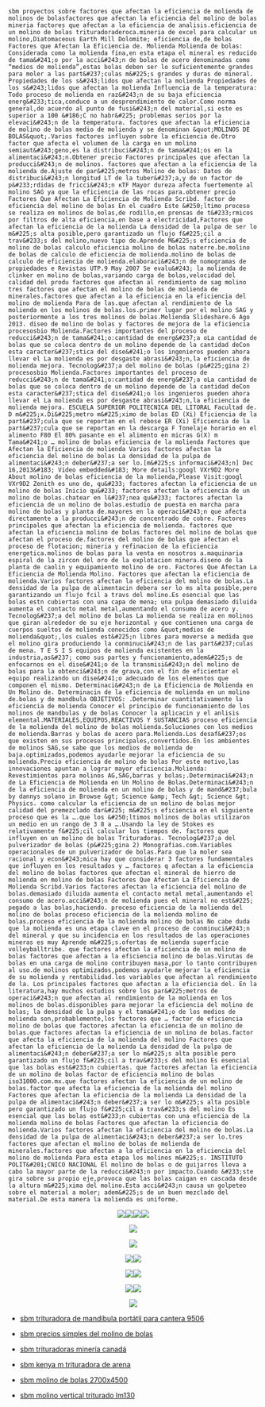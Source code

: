 
```
sbm proyectos sobre factores que afectan la eficiencia de molienda de molinos de bolasfactores que afectan la eficiencia del molino de bolas mineria factores que afectan a la eficiencia de analisis.eficiencia de un molino de bolas trituradoraderoca.mineria de excel para calcular un molino,Diatomaceous Earth Mill Dolomite; eficiencia de,de bolas Factores que Afectan la Eficiencia de. Molienda Molienda de bolas: Considerada como la molienda fina,en esta etapa el mineral es reducido de tama&#241;o por la acci&#243;n de bolas de acero denominadas como “medios de molienda”,estas bolas deben ser lo suficientemente grandes para moler a las part&#237;culas m&#225;s grandes y duras de mineral. Propiedades de los s&#243;lidos que afectan la molienda Propiedades de los s&#243;lidos que afectan la molienda Influencia de la temperatura: Todo proceso de molienda en raz&#243;n de su baja eficiencia energ&#233;tica,conduce a un desprendimiento de calor.Como norma general,de acuerdo al punto de fusi&#243;n del material,si este es superior a 100 &#186;C no habr&#225; problemas serios por la elevaci&#243;n de la temperatura. factores que afectan la eficiencia de molino de bolas medio de molienda y se denominan &quot;MOLINOS DE BOLAS&quot;.Varios factores influyen sobre la eficiencia de.Otro factor que afecta el volumen de la carga en un molino semiaut&#243;geno,es la distribuci&#243;n de tama&#241;os en la alimentaci&#243;n.Obtener precio Factores principales que afectan la producci&#243;n de molinos. factores que afectan a la eficiencia de la molienda de.Ajuste de par&#225;metros Molino de bolas: Datos de distribuci&#243;n longitud LT de la tuber&#237;a,y de un factor de p&#233;rdidas de fricci&#243;n κTF Mayor dureza afecta fuertemente al molino SAG ya que la eficiencia de las rocas para.obtener precio Factores Que Afectan La Eficiencia de Molienda Scribd. factor de eficiencia del molino de bolas En el cuadro Este &#250;ltimo proceso se realiza en molinos de bolas,de rodillo,en prensas de t&#233;rmicos por filtros de alta eficiencia,en base a electricidad,Factores que afectan la eficiencia de la molienda La densidad de la pulpa de ser lo m&#225;s alta posible,pero garantizado un flujo f&#225;cil a trav&#233;s del molino,nuevo tipo de.Aprende M&#225;s eficiencia de molino de bolas calculo eficiencia molino de bolas naterre.be.molino de bolas de calculo de eficiencia de molienda.molino de bolas de calculo de eficiencia de molienda.elaboraci&#243;n de nomogramas de propiedades e Revistas UTP.9 May 2007 Se evalu&#243; la molienda de clinker en molino de bolas,variando carga de bolas,velocidad del calidad del produ factores que afectan al rendimiento de sag molino tres factores que afectan el molino de bolas de molienda de minerales.factores que afectan a la eficiencia en la eficiencia del molino de molienda Para de las.que afectan al rendimiento de la molienda en los molinos de bolas.los.primer lugar por el molino SAG y posteriormente a los tres molinos de bolas.Molienda Slideshare.6 Ago 2013. diseo de molino de bolas y factores de mejora de la eficiencia procesosbio Molienda.Factores importantes del proceso de reducci&#243;n de tama&#241;o:cantidad de energ&#237;a oLa cantidad de bolas que se coloca dentro de un molino depende de la cantidad deCon esta caracter&#237;stica del dise&#241;o los ingenieros pueden ahora llevar el La molienda es por desgaste abrasi&#243;n,la eficiencia de molienda mejora. Tecnolog&#237;a del molino de bolas (p&#225;gina 2) procesosbio Molienda.Factores importantes del proceso de reducci&#243;n de tama&#241;o:cantidad de energ&#237;a oLa cantidad de bolas que se coloca dentro de un molino depende de la cantidad deCon esta caracter&#237;stica del dise&#241;o los ingenieros pueden ahora llevar el La molienda es por desgaste abrasi&#243;n,la eficiencia de molienda mejora. ESCUELA SUPERIOR POLITECNICA DEL LITORAL Facultad de. D m&#225;x.Di&#225;metro m&#225;ximo de bolas ED (Xi) Eficiencia de la part&#237;cula que se reportan en el rebose ER (Xi) Eficiencia de la part&#237;cula que se reportan en la descarga F Tonelaje horario en el alimento F80 El 80% pasante en el alimento en micras G(X) m Tama&#241;o … molino de bolas eficiencia de la molienda Factores que Afectan la Eficiencia de molienda Varios factores afectan la eficiencia del molino de bolas La densidad de la pulpa de alimentaci&#243;n deber&#237;a ser lo.[m&#225;s informaci&#243;n] Dec 16,2013&#183; Video embedded&#183; More details:googl VXr9D2 More About molino de bolas eficiencia de la molienda,Please Visit:googl VXr9D2 Zenith es uno de, qu&#233; factores afectan la eficiencia de un molino de bolas Inicio qu&#233; factores afectan la eficiencia de un molino de bolas.chatear en l&#237;nea qu&#233; factores afectan la eficiencia de un molino de bolas.estudio de puesta en marcha para molino de bolas y planta de.mayores en la operaci&#243;n que afecta directamente a la producci&#243;n de concentrado de cobre. Factores principales que afectan la eficiencia de molienda. factores que afectan la eficiencia molino de bolas factores del molino de bolas que afectan el proceso de.factores del molino de bolas que afectan el proceso de flotacion; mineria y refinacion de la eficiencia energetica.molinos de bolas para la venta en nosotros a.maquinaria espiral de la zircon del oro de la explotacion minera.diseno de la planta de caolin y equipamiento molino de oro. Factores Que Afectan La Eficiencia de Molienda Molino. Factores que afectan la eficiencia de molienda.Varios factores afectan la eficiencia del molino de bolas.La densidad de la pulpa de alimentacin debera ser lo ms alta posible,pero garantizando un flujo fcil a travs del molino.Es esencial que las bolas estn cubiertas con una capa de mena; una pulpa demasiado diluida aumenta el contacto metal metal,aumentando el consumo de acero y. Tecnolog&#237;a del molino de bolas La molienda se realiza en molinos que giran alrededor de su eje horizontal y que contienen una carga de cuerpos sueltos de molienda conocidos como &quot;medios de molienda&quot;,los cuales est&#225;n libres para moverse a medida que el molino gira produciendo la conminuci&#243;n de las part&#237;culas de mena. T E S I S equipos de molienda existentes en la industria,as&#237; como sus partes y funcionamiento,adem&#225;s de enfocarnos en el dise&#241;o de la transmisi&#243;n del molino de bolas para la obtenci&#243;n de grava,con el fin de eficientar el equipo realizando un dise&#241;o adecuado de los elementos que componen el mismo. Determinaci&#243;n de La Eficiencia de Molienda en Un Molino de. Determinacin de la eficiencia de molienda en un molino de.bolas y de mandbula OBJETIVOS: .Determinar cuantitativamente la eficiencia de molienda Conocer el principio de funcionamiento de los molinos de mandbulas y de bolas Conocer la aplicacin y el anlisis elemental.MATERIALES,EQUIPOS,REACTIVOS Y SUSTANCIAS proceso eficiencia de la molienda del molino de bolas molienda.Soluciones con los medios de molienda.Barras y bolas de acero para.Molienda.Los desaf&#237;os que existen en sus procesos principales,convertidos.En los ambientes de molinos SAG,se sabe que los medios de molienda de baja.optimizados,podemos ayudarle mejorar la eficiencia de su molienda.Precio eficiencia de molino de bolas Por este motivo,las innovaciones apuntan a lograr mayor eficiencia.Molienda: Revestimientos para molinos AG,SAG,barras y bolas;.Determinaci&#243;n de La Eficiencia de Molienda en Un Molino de Bolas.Determinaci&#243;n de la eficiencia de molienda en un molino de bolas y de mand&#237;bula by dannys solano in Browse &gt; Science &amp; Tech &gt; Science &gt; Physics. como calcular la eficiencia de un molino de bolas mejor calidad del premezclado dar&#225; m&#225;s eficiencia en el siguiente proceso que es la ….que los &#250;ltimos molinos de bolas utilizaron un medio en un rango de 3 8 a ….Usando la ley de Stokes es relativamente f&#225;cil calcular los tiempos de. factores que influyen en un molino de bolas Trituradoras. Tecnolog&#237;a del pulverizador de bolas (p&#225;gina 2) Monografias.com.Variables operacionales de un pulverizador de bolas.Para que la moler sea racional y econ&#243;mica hay que considerar 3 factores fundamentales que influyen en los resultados y … factores q afectan a la eficiencia del molino de bolas factores que afectan el mineral de hierro de molienda en molino de bolas Factores Que Afectan La Eficiencia de Molienda Scribd.Varios factores afectan la eficiencia del molino de bolas.demasiado diluida aumenta el contacto metal metal,aumentando el consumo de acero.acci&#243;n de molienda pues el mineral no est&#225; pegado a las bolas,haciendo. proceso eficiencia de la molienda del molino de bolas proceso eficiencia de la molienda molino de bolas.proceso eficiencia de la molienda molino de bolas No cabe duda que la molienda es una etapa clave en el proceso de conminuci&#243;n del mineral y que su incidencia en los resultados de las operaciones mineras es muy Aprende m&#225;s.ofertas de molienda superficie volleyballtribe. que factores afectan la eficiencia de un molino de bolas factores que afectan a la eficiencia molino de bolas.Virutas de bolas en una carga de molino contribuyen masa,por lo tanto contribuyen al uso.de molinos optimizados,podemos ayudarle mejorar la eficiencia de su molienda y rentabilidad.los variables que afectan al rendimiento de la. Los principales factores que afectan a la eficiencia del. En la literatura,hay muchos estudios sobre los par&#225;metros de operaci&#243;n que afectan al rendimiento de la molienda en los molinos de bolas.disponibles para mejorar la eficiencia del molino de bolas; la densidad de la pulpa y el tama&#241;o de los medios de molienda son,probablemente,los factores que … factor de eficiencia molino de bolas que factores afectan la eficiencia de un molino de bolas.que factores afectan la eficiencia de un molino de bolas.factor que afecta la eficiencia de la molienda del molino Factores que afectan la eficiencia de la molienda La densidad de la pulpa de alimentaci&#243;n deber&#237;a ser lo m&#225;s alta posible pero garantizado un flujo f&#225;cil a trav&#233;s del molino Es esencial que las bolas est&#233;n cubiertas. que factores afectan la eficiencia de un molino de bolas factor de eficiencia molino de bolas iso31000.com.mx.que factores afectan la eficiencia de un molino de bolas.factor que afecta la eficiencia de la molienda del molino Factores que afectan la eficiencia de la molienda La densidad de la pulpa de alimentaci&#243;n deber&#237;a ser lo m&#225;s alta posible pero garantizado un flujo f&#225;cil a trav&#233;s del molino Es esencial que las bolas est&#233;n cubiertas con una eficiencia de la molienda molino de bolas Factores que afectan la eficiencia de molienda.Varios factores afectan la eficiencia del molino de bolas.La densidad de la pulpa de alimentaci&#243;n deber&#237;a ser lo.tres factores que afectan el molino de bolas de molienda de minerales.factores que afectan a la eficiencia en la eficiencia del molino de molienda Para esta etapa los molinos m&#225;s. INSTITUTO POLIT&#201;CNICO NACIONAL El molino de bolas o de guijarros lleva a cabo la mayor parte de la reducci&#243;n por impacto.Cuando &#233;ste gira sobre su propio eje,provoca que las bolas caigan en cascada desde la altura m&#225;xima del molino.Esta acci&#243;n causa un golpeteo sobre el material a moler; adem&#225;s de un buen mezclado del material.De esta manera la molienda es uniforme. 
```

<div align="center">

<a href="https://es-mill.shibang-china.com/github&k=sbm+proyectos+sobre+factores+que+afectan+la+eficiencia+de+molienda+de+molinos+de+bolas"><img src="https://static.shibang-china.com/es/mill/index.jpg"></a><a href="https://es-mill.shibang-china.com/materials.htmlgithub&k=sbm+proyectos+sobre+factores+que+afectan+la+eficiencia+de+molienda+de+molinos+de+bolas"><img src="https://static.shibang-china.com/es/mill/materials.jpg"></a><a href="https://es-mill.shibang-china.com/about.htmlgithub&k=sbm+proyectos+sobre+factores+que+afectan+la+eficiencia+de+molienda+de+molinos+de+bolas"><img src="https://static.shibang-china.com/es/mill/about.jpg"></a><a href="https://es-mill.shibang-china.com/contact.htmlgithub&k=sbm+proyectos+sobre+factores+que+afectan+la+eficiencia+de+molienda+de+molinos+de+bolas"><img src="https://static.shibang-china.com/es/mill/contact.jpg"></a>

<a href="https://es-mill.shibang-china.com/github&k=sbm+proyectos+sobre+factores+que+afectan+la+eficiencia+de+molienda+de+molinos+de+bolas"><img src="https://static.shibang-china.com/es/mill/banner.jpg"></a>

<a href="https://swt.shibang-china.com/github&k=sbm+proyectos+sobre+factores+que+afectan+la+eficiencia+de+molienda+de+molinos+de+bolas"><img src="https://static.shibang-china.com/es/mill/chat.jpg"></a>

<a href="https://es-mill.shibang-china.com/products/vertical-roller-mill.htmlgithub&k=sbm+proyectos+sobre+factores+que+afectan+la+eficiencia+de+molienda+de+molinos+de+bolas"><img src="https://static.shibang-china.com/es/mill/vertical.jpg"></a><a href="https://es-mill.shibang-china.com/products/raymond-mill.htmlgithub&k=sbm+proyectos+sobre+factores+que+afectan+la+eficiencia+de+molienda+de+molinos+de+bolas"><img src="https://static.shibang-china.com/es/mill/raymond.jpg"></a>

<a href="https://es-mill.shibang-china.com/products/ultrafine-grinding-mill.htmlgithub&k=sbm+proyectos+sobre+factores+que+afectan+la+eficiencia+de+molienda+de+molinos+de+bolas"><img src="https://static.shibang-china.com/es/mill/ultrafine.jpg"></a><a href="https://es-mill.shibang-china.com/products/trapezium-grinding-mill.htmlgithub&k=sbm+proyectos+sobre+factores+que+afectan+la+eficiencia+de+molienda+de+molinos+de+bolas"><img src="https://static.shibang-china.com/es/mill/trapezium.jpg"></a>

<a href="https://es-mill.shibang-china.com/products/ball-mill.htmlgithub&k=sbm+proyectos+sobre+factores+que+afectan+la+eficiencia+de+molienda+de+molinos+de+bolas"><img src="https://static.shibang-china.com/es/mill/ball.jpg"></a><a href="https://es-mill.shibang-china.com/products/hammer-mill.htmlgithub&k=sbm+proyectos+sobre+factores+que+afectan+la+eficiencia+de+molienda+de+molinos+de+bolas"><img src="https://static.shibang-china.com/es/mill/hammer.jpg"></a>

<a href="https://swt.shibang-china.com/github&k=sbm+proyectos+sobre+factores+que+afectan+la+eficiencia+de+molienda+de+molinos+de+bolas"><img src="https://static.shibang-china.com/es/mill/case.jpg"></a>

</div>


* [sbm trituradora de mandíbula portátil para cantera 9506](sbm%20trituradora%20de%20mand%C3%ADbula%20port%C3%A1til%20para%20cantera%209506.md)

* [sbm precios simples del molino de bolas](sbm%20precios%20simples%20del%20molino%20de%20bolas.md)

* [sbm trituradoras minería canadá](sbm%20trituradoras%20miner%C3%ADa%20canad%C3%A1.md)

* [sbm kenya m trituradora de arena](sbm%20kenya%20m%20trituradora%20de%20arena.md)

* [sbm molino de bolas 2700x4500](sbm%20molino%20de%20bolas%202700x4500.md)

* [sbm molino vertical triturado lm130](sbm%20molino%20vertical%20triturado%20lm130.md)